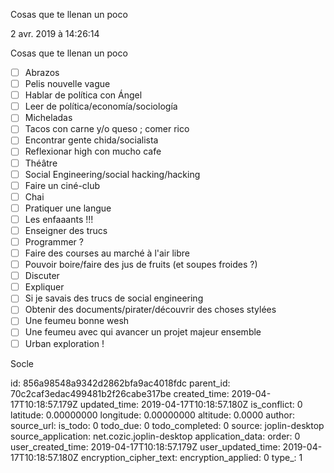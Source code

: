 Cosas
que
te
llenan
un
poco

2 avr. 2019 à 14:26:14

Cosas que te llenan un poco

-   ☐ Abrazos
-   ☐ Pelis nouvelle vague
-   ☐ Hablar de política con Ángel
-   ☐ Leer de política/economía/sociología
-   ☐ Micheladas
-   ☐ Tacos con carne y/o queso ; comer rico
-   ☐ Encontrar gente chida/socialista
-   ☐ Reflexionar high con mucho cafe
-   ☐ Théâtre
-   ☐ Social Engineering/social hacking/hacking
-   ☐ Faire un ciné-club
-   ☐ Chai
-   ☐ Pratiquer une langue
-   ☐ Les enfaaants !!!
-   ☐ Enseigner des trucs
-   ☐ Programmer ?
-   ☐ Faire des courses au marché à l\'air libre
-   ☐ Pouvoir boire/faire des jus de fruits (et soupes froides ?)
-   ☐ Discuter
-   ☐ Expliquer
-   ☐ Si je savais des trucs de social engineering
-   ☐ Obtenir des documents/pirater/découvrir des choses stylées
-   ☐ Une feumeu bonne wesh
-   ☐ Une feumeu avec qui avancer un projet majeur ensemble
-   ☐ Urban exploration !

Socle


id: 856a98548a9342d2862bfa9ac4018fdc
parent_id: 70c2caf3edac499481b2f26cabe317be
created_time: 2019-04-17T10:18:57.179Z
updated_time: 2019-04-17T10:18:57.180Z
is_conflict: 0
latitude: 0.00000000
longitude: 0.00000000
altitude: 0.0000
author: 
source_url: 
is_todo: 0
todo_due: 0
todo_completed: 0
source: joplin-desktop
source_application: net.cozic.joplin-desktop
application_data: 
order: 0
user_created_time: 2019-04-17T10:18:57.179Z
user_updated_time: 2019-04-17T10:18:57.180Z
encryption_cipher_text: 
encryption_applied: 0
type_: 1